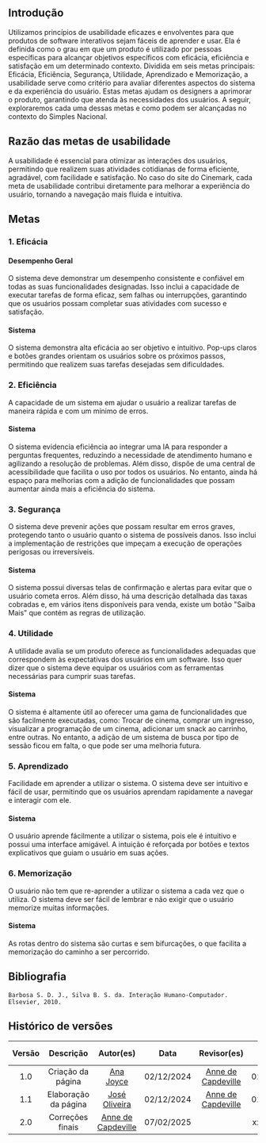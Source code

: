 ## Introdução

Utilizamos princípios de usabilidade eficazes e envolventes para que produtos de software interativos sejam fáceis de aprender e usar. Ela é definida como o grau em que um produto é utilizado por pessoas específicas para alcançar objetivos específicos com eficácia, eficiência e satisfação em um determinado contexto. Dividida em seis metas principais: Eficácia, Eficiência, Segurança, Utilidade, Aprendizado e Memorização, a usabilidade serve como critério para avaliar diferentes aspectos do sistema e da experiência do usuário. Estas metas ajudam os designers a aprimorar o produto, garantindo que atenda às necessidades dos usuários. A seguir, exploraremos cada uma dessas metas e como podem ser alcançadas no contexto do Simples Nacional.

## Razão das metas de usabilidade

A usabilidade é essencial para otimizar as interações dos usuários, permitindo que realizem suas atividades cotidianas de forma eficiente, agradável, com facilidade e satisfação. No caso do site do Cinemark, cada meta de usabilidade contribui diretamente para melhorar a experiência do usuário, tornando a navegação mais fluida e intuitiva.

## Metas

### 1. Eficácia

#### Desempenho Geral

O sistema deve demonstrar um desempenho consistente e confiável em todas as suas funcionalidades designadas. Isso inclui a capacidade de executar tarefas de forma eficaz, sem falhas ou interrupções, garantindo que os usuários possam completar suas atividades com sucesso e satisfação.

#### Sistema

O sistema demonstra alta eficácia ao ser objetivo e intuitivo. Pop-ups claros e botões grandes orientam os usuários sobre os próximos passos, permitindo que realizem suas tarefas desejadas sem dificuldades.

### 2. Eficiência

A capacidade de um sistema em ajudar o usuário a realizar tarefas de maneira rápida e com um mínimo de erros.

#### Sistema

O sistema evidencia eficiência ao integrar uma IA para responder a perguntas frequentes, reduzindo a necessidade de atendimento humano e agilizando a resolução de problemas. Além disso, dispõe de uma central de acessibilidade que facilita o uso por todos os usuários. No entanto, ainda há espaço para melhorias com a adição de funcionalidades que possam aumentar ainda mais a eficiência do sistema.

### 3. Segurança

O sistema deve prevenir ações que possam resultar em erros graves, protegendo tanto o usuário quanto o sistema de possíveis danos. Isso inclui a implementação de restrições que impeçam a execução de operações perigosas ou irreversíveis.

#### Sistema

O sistema possui diversas telas de confirmação e alertas para evitar que o usuário cometa erros. Além disso, há uma descrição detalhada das taxas cobradas e, em vários itens disponíveis para venda, existe um botão "Saiba Mais" que contém as regras de utilização.

### 4. Utilidade

A utilidade avalia se um produto oferece as funcionalidades adequadas que correspondem às expectativas dos usuários em um software. Isso quer dizer que o sistema deve equipar os usuários com as ferramentas necessárias para cumprir suas tarefas.

#### Sistema

O sistema é altamente útil ao oferecer uma gama de funcionalidades que são facilmente executadas, como: Trocar de cinema, comprar um ingresso, visualizar a programação de um cinema, adicionar um snack ao carrinho, entre outras. No entanto, a adição de um sistema de busca por tipo de sessão ficou em falta, o que pode ser uma melhoria futura.

### 5. Aprendizado

Facilidade em aprender a utilizar o sistema. O sistema deve ser intuitivo e fácil de usar, permitindo que os usuários aprendam rapidamente a navegar e interagir com ele.

#### Sistema

O usuário aprende fácilmente a utilizar o sistema, pois ele é intuitivo e possui uma interface amigável. A intuição é reforçada por botões e textos explicativos que guiam o usuário em suas ações.

### 6. Memorização

O usuário não tem que re-aprender a utilizar o sistema a cada vez que o utiliza. O sistema deve ser fácil de lembrar e não exigir que o usuário memorize muitas informações.

#### Sistema

As rotas dentro do sistema são curtas e sem bifurcações, o que facilita a memorização do caminho a ser percorrido.

## Bibliografia

    Barbosa S. D. J., Silva B. S. da. Interação Humano-Computador. Elsevier, 2010.

## Histórico de versões

| Versão |      Descrição       |                     Autor(es)                      |    Data    |                    Revisor(es)                     | Data de revisão |
| :----: | :------------------: | :------------------------------------------------: | :--------: | :------------------------------------------------: | :-------------: |
|  1.0   |  Criação da página   |   [Ana Joyce](https://github.com/anajoyceamorim)   | 02/12/2024 | [Anne de Capdeville](https://github.com/nanecapde) |   02/12/2024    |
|  1.1   | Elaboração da página |    [José Oliveira](https://github.com/Jose1277)    | 02/12/2024 | [Anne de Capdeville](https://github.com/nanecapde) |   02/12/2024    |
|  2.0   |   Correções finais   | [Anne de Capdeville](https://github.com/nanecapde) | 07/02/2025 |                                                    |   xx/02/2025    |

